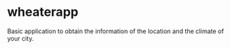 # wheaterapp
Basic application to obtain the information of the location and the climate of your city.
